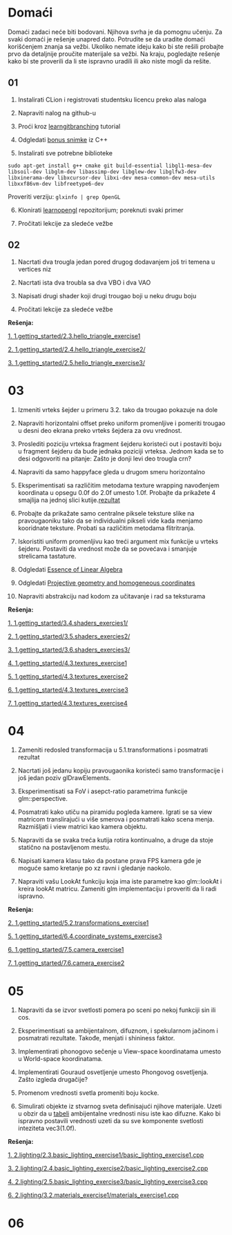 # Domaći
Domaći zadaci neće biti bodovani. Njihova svrha je da pomognu učenju.
Za svaki domaći je rešenje unapred dato. Potrudite se da uradite domaći korišćenjem znanja
sa vežbi. Ukoliko nemate ideju kako bi ste rešili probajte prvo da detaljnije proučite materijale sa vežbi.
Na kraju, pogledajte rešenje kako bi ste proverili da li ste ispravno uradili ili ako niste mogli da rešite.


## 01
1. Instalirati CLion i registrovati studentsku licencu preko alas naloga

2. Napraviti nalog na github-u

3. Proći kroz [learngitbranching](https://learngitbranching.js.org/) tutorial

4. Odgledati [bonus snimke](https://www.youtube.com/playlist?list=PLD-fbfqEboxwg1LG1K8emMmPPEWGcfRcT) iz C++

5. Instalirati sve potrebne biblioteke

`sudo apt-get install g++ cmake git build-essential libgl1-mesa-dev libsoil-dev libglm-dev libassimp-dev libglew-dev libglfw3-dev libxinerama-dev libxcursor-dev libxi-dev mesa-common-dev mesa-utils libxxf86vm-dev libfreetype6-dev`
    
 Proveriti verziju: `glxinfo | grep OpenGL`
    
6. Klonirati [learnopengl](https://github.com/matf-racunarska-grafika/LearnOpenGL) repozitorijum; poreknuti svaki primer

7. Pročitati lekcije za sledeće vežbe

## 02
1. Nacrtati dva trougla jedan pored drugog dodavanjem još tri temena u vertices niz

2. Nacrtati ista dva troubla sa dva VBO i dva VAO

3. Napisati drugi shader koji drugi trougao boji u neku drugu boju

4. Pročitati lekcije za sledeće vežbe

**Rešenja:**

[1. 1.getting_started/2.3.hello_triangle_exercise1](https://github.com/matf-racunarska-grafika/LearnOpenGL/tree/master/src/1.getting_started/2.3.hello_triangle_exercise1)

[2. 1.getting_started/2.4.hello_triangle_exercise2/](https://github.com/matf-racunarska-grafika/LearnOpenGL/tree/master/src/1.getting_started/2.4.hello_triangle_exercise2/)

[3. 1.getting_started/2.5.hello_triangle_exercise3/](https://github.com/matf-racunarska-grafika/LearnOpenGL/tree/master/src/1.getting_started/2.5.hello_triangle_exercise3/)

# 03

1. Izmeniti vrteks šejder u primeru 3.2. tako da trougao pokazuje na dole

2. Napraviti horizontalni offset preko uniform promenljive i pomeriti trougao u desni deo ekrana preko vrteks šejdera
za ovu vrednost.

3. Proslediti poziciju vrteksa fragment šejderu koristeći out i postaviti boju
u fragment šejderu da bude jednaka poziciji vrteksa. Jednom kada se to desi
odgovoriti na pitanje: Zašto je donji levi deo trougla crn?

4. Napraviti da samo happyface gleda u drugom smeru horizontalno

5. Eksperimentisati sa različitim metodama texture wrapping navođenjem koordinata u opsegu 0.0f do 2.0f umesto 1.0f. Probajte da prikažete
4 smajlija na jednoj slici kutije.[rezultat](https://learnopengl.com/img/getting-started/textures_exercise2.png)

6. Probajte da prikažate samo centralne piksele teksture slike na pravougaoniku tako da se individualni pikseli vide kada menjamo kooridnate
teksture. Probati sa različitim metodama flitritranja.

7. Iskoristiti uniform promenljivu kao treći argument mix funkcije u vrteks šejderu. Postaviti da vrednost može da se povećava i smanjuje strelicama
tastature.

8. Odgledati [Essence of Linear Algebra](https://www.youtube.com/watch?v=fNk_zzaMoSs&list=PLZHQObOWTQDPD3MizzM2xVFitgF8hE_ab&ab_channel=3Blue1Brown)

9. Odgledati [Projective geometry and homogeneous coordinates](https://www.youtube.com/watch?v=q3turHmOWq4)

10. Napraviti abstrakciju nad kodom za učitavanje i rad sa teksturama 

**Rešenja:**

[1. 1.getting_started/3.4.shaders_exercies1/](https://github.com/matf-racunarska-grafika/LearnOpenGL/tree/master/src/1.getting_started/3.4.shaders_exercies1/)

[2. 1.getting_started/3.5.shaders_exercies2/](https://github.com/matf-racunarska-grafika/LearnOpenGL/tree/master/src/1.getting_started/3.5.shaders_exercies2/)

[3. 1.getting_started/3.6.shaders_exercies3/](https://github.com/matf-racunarska-grafika/LearnOpenGL/tree/master/src/1.getting_started/3.6.shaders_exercies3/)

[4. 1.getting_started/4.3.textures_exercise1](https://github.com/matf-racunarska-grafika/LearnOpenGL/tree/master/src/1.getting_started/4.3.textures_exercise1)

[5. 1.getting_started/4.3.textures_exercise2](https://github.com/matf-racunarska-grafika/LearnOpenGL/tree/master/src/1.getting_started/4.3.textures_exercise2)

[6. 1.getting_started/4.3.textures_exercise3](https://github.com/matf-racunarska-grafika/LearnOpenGL/tree/master/src/1.getting_started/4.3.textures_exercise3)

[7. 1.getting_started/4.3.textures_exercise4](https://github.com/matf-racunarska-grafika/LearnOpenGL/tree/master/src/1.getting_started/4.3.textures_exercise4)

# 04

1. Zameniti redosled transformacija u 5.1.transformations i posmatrati rezultat

2. Nacrtati još jedanu kopiju pravougaonika koristeći samo transformacije i još jedan poziv glDrawElements.

3. Eksperimentisati sa FoV i asepct-ratio parametrima funkcije glm::perspective. 

4. Posmatrati kako utiču na piramidu pogleda kamere. Igrati se sa view matricom translirajući u više smerova i posmatrati kako scena menja. Razmišljati i view matrici kao kamera objektu.

5. Napraviti da se svaka treća kutija rotira kontinualno, a druge da stoje statično na postavljenom mestu.

6. Napisati kamera klasu tako da postane prava FPS kamera gde je moguće samo kretanje po xz ravni i gledanje naokolo.

7. Napraviti vašu LookAt funkciju koja ima iste parametre kao glm::lookAt i kreira lookAt matricu. Zameniti glm implementaciju i proveriti da li radi ispravno.

**Rešenja:**

[2. 1.getting_started/5.2.transformations_exercise1](https://github.com/matf-racunarska-grafika/LearnOpenGL/tree/master/src/1.getting_started/5.2.transformations_exercise1)

[5. 1.getting_started/6.4.coordinate_systems_exercise3](https://github.com/matf-racunarska-grafika/LearnOpenGL/tree/master/src/1.getting_started/6.4.coordinate_systems_exercise3)

[6. 1.getting_started/7.5.camera_exercise1](https://github.com/matf-racunarska-grafika/LearnOpenGL/tree/master/src/1.getting_started/7.5.camera_exercise1)

[7. 1.getting_started/7.6.camera_exercise2](https://github.com/matf-racunarska-grafika/LearnOpenGL/tree/master/src/1.getting_started/7.6.camera_exercise2)

# 05

1. Napraviti da se izvor svetlosti pomera po sceni po nekoj funkciji sin ili cos.

2. Eksperimentisati sa ambijentalnom, difuznom, i spekularnom jačinom i posmatrati rezultate. Takođe, menjati i shininess faktor.

3. Implementirati phonogovo sečenje u View-space koordinatama umesto u World-space koordinatama.

4. Implementirati Gouraud osvetljenje umesto Phongovog osvetljenja. Zašto izgleda drugačije?

5. Promenom vrednosti svetla promeniti boju kocke.

6. Simulirati objekte iz stvarnog sveta definisajući njihove materijale. Uzeti u obzir da u [tabeli](http://devernay.free.fr/cours/opengl/materials.html) 
ambijentalne vrednosti nisu iste kao difuzne. Kako bi ispravno postavili vrednosti uzeti da su sve komponente svetlosti inteziteta vec3(1.0f).

**Rešenja:**

[1. 2.lighting/2.3.basic_lighting_exercise1/basic_lighting_exercise1.cpp](https://github.com/matf-racunarska-grafika/LearnOpenGL/tree/master/src/2.lighting/2.3.basic_lighting_exercise1/)

[3. 2.lighting/2.4.basic_lighting_exercise2/basic_lighting_exercise2.cpp](https://github.com/matf-racunarska-grafika/LearnOpenGL/tree/master/src/2.lighting/2.4.basic_lighting_exercise2/)

[4. 2.lighting/2.5.basic_lighting_exercise3/basic_lighting_exercise3.cpp](https://github.com/matf-racunarska-grafika/LearnOpenGL/tree/master/src/2.lighting/2.5.basic_lighting_exercise3/)

[6. 2.lighting/3.2.materials_exercise1/materials_exercise1.cpp](https://github.com/matf-racunarska-grafika/LearnOpenGL/tree/master/src/2.lighting/3.2.materials_exercise1/)

# 06



